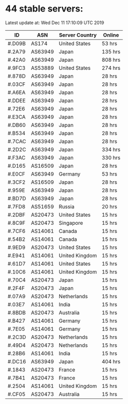 # 44 stable servers:

Latest update at: Wed Dec 11 17:10:09 UTC 2019

| ID | ASN | Server Country | Online |
| -- | --- | -------------- | ------ |
| #.D09B | AS174 | United States | 53 hrs |
| #.2A79 | AS63949 | Japan | 135 hrs |
| #.42A0 | AS63949 | Japan | 808 hrs |
| #.9FC3 | AS53889 | United States | 274 hrs |
| #.878D | AS63949 | Japan | 28 hrs |
| #.03CF | AS63949 | Japan | 28 hrs |
| #.A6EA | AS63949 | Japan | 28 hrs |
| #.DDEE | AS63949 | Japan | 28 hrs |
| #.72E6 | AS63949 | Japan | 28 hrs |
| #.E3CA | AS63949 | Japan | 28 hrs |
| #.DB60 | AS63949 | Japan | 28 hrs |
| #.B534 | AS63949 | Japan | 28 hrs |
| #.7CAC | AS63949 | Japan | 28 hrs |
| #.2D2C | AS63949 | Japan | 334 hrs |
| #.F3AC | AS63949 | Japan | 330 hrs |
| #.D165 | AS16509 | Japan | 28 hrs |
| #.E0CF | AS63949 | Germany | 53 hrs |
| #.3CF2 | AS16509 | Japan | 28 hrs |
| #.959E | AS63949 | Japan | 28 hrs |
| #.BD7D | AS63949 | Japan | 28 hrs |
| #.7FD8 | AS51659 | Russia | 20 hrs |
| #.2DBF | AS20473 | United States | 15 hrs |
| #.8C9F | AS20473 | Singapore | 15 hrs |
| #.7CF6 | AS14061 | Canada | 15 hrs |
| #.54B2 | AS14061 | Canada | 15 hrs |
| #.9ED9 | AS20473 | United States | 15 hrs |
| #.E941 | AS14061 | United Kingdom | 15 hrs |
| #.61D7 | AS14061 | United States | 15 hrs |
| #.10C6 | AS14061 | United Kingdom | 15 hrs |
| #.70C4 | AS20473 | Japan | 15 hrs |
| #.2F4F | AS20473 | Japan | 15 hrs |
| #.07A9 | AS20473 | Netherlands | 15 hrs |
| #.03E7 | AS14061 | India | 15 hrs |
| #.8BDB | AS20473 | Australia | 15 hrs |
| #.B427 | AS14061 | Germany | 15 hrs |
| #.7E05 | AS14061 | Germany | 15 hrs |
| #.2C3D | AS20473 | Netherlands | 15 hrs |
| #.49D4 | AS20473 | Netherlands | 15 hrs |
| #.28B6 | AS14061 | India | 15 hrs |
| #.DC16 | AS63949 | Japan | 404 hrs |
| #.1843 | AS20473 | France | 15 hrs |
| #.7B41 | AS20473 | France | 15 hrs |
| #.2504 | AS14061 | United Kingdom | 15 hrs |
| #.CF05 | AS20473 | Australia | 15 hrs |

